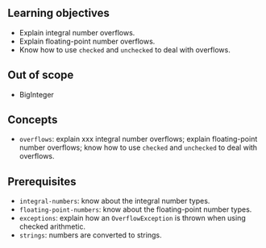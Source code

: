 ## Learning objectives

- Explain integral number overflows.
- Explain floating-point number overflows.
- Know how to use `checked` and `unchecked` to deal with overflows.

## Out of scope

- BigInteger

## Concepts

- `overflows`: explain xxx integral number overflows; explain floating-point number overflows; know how to use `checked` and `unchecked` to deal with overflows.

## Prerequisites

- `integral-numbers`: know about the integral number types.
- `floating-point-numbers`: know about the floating-point number types.
- `exceptions`: explain how an `OverflowException` is thrown when using checked arithmetic.
- `strings`: numbers are converted to strings.
